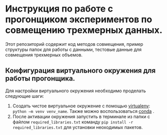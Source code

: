 # Инструкция по работе с прогонщиком экспериментов по совмещению трехмерных данных.
Этот репозиторий содержит код методов совмещения, пример структуры папок для работы с данными, тестовые данные для совмещения трехмерных объемов.

## Конфигурация виртуального окружения для работы прогонщика.
Для настройки виртуального окружения необходимо проделать следующие шаги:
1. Создать чистое виртуальное окружение с помощью [virtualenv](https://virtualenv.pypa.io/en/latest/installation.html): `python –m venv venv_name`. Также можно воспользоваться [conda](https://docs.conda.io/projects/conda/en/latest/user-guide/tasks/manage-environments.html) .
2. После активации окружения запустить в терминале из папки с файлом `required_libraries.txt` команду `pip install -r required_libraries.txt` для установки неоходимых пакетов.





